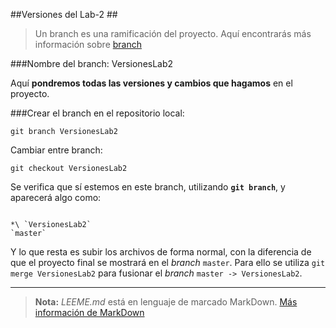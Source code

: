 ##Versiones del Lab-2 ##

> Un branch es una ramificación del proyecto.
> Aquí encontrarás más información sobre [branch](https://styde.net/sistema-de-ramificaciones-en-git/) 

###Nombre del branch: VersionesLab2

Aquí **pondremos todas las versiones y cambios que hagamos** en el proyecto.

###Crear el branch en el repositorio local:

`git branch VersionesLab2` 

Cambiar entre branch:
	
`git checkout VersionesLab2`

Se verifica que sí estemos en este branch, utilizando **`git branch`**, y aparecerá algo como:

~~~

*\ `VersionesLab2`
`master`

~~~

Y lo que resta es subir los archivos de forma normal, con la diferencia de que el proyecto final se mostrará en el *branch* `master`. Para ello se utiliza `git merge VersionesLab2` para fusionar el *branch* `master -> VersionesLab2`.
___

> **Nota:** *LEEME.md* está en lenguaje de marcado MarkDown.
> [Más información de MarkDown](https://markdown.es)
